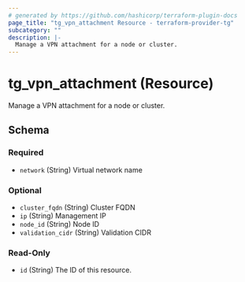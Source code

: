 ```yaml
---
# generated by https://github.com/hashicorp/terraform-plugin-docs
page_title: "tg_vpn_attachment Resource - terraform-provider-tg"
subcategory: ""
description: |-
  Manage a VPN attachment for a node or cluster.
---
```


# tg_vpn_attachment (Resource)

Manage a VPN attachment for a node or cluster.



<!-- schema generated by tfplugindocs -->
## Schema

### Required

- `network` (String) Virtual network name

### Optional

- `cluster_fqdn` (String) Cluster FQDN
- `ip` (String) Management IP
- `node_id` (String) Node ID
- `validation_cidr` (String) Validation CIDR

### Read-Only

- `id` (String) The ID of this resource.
